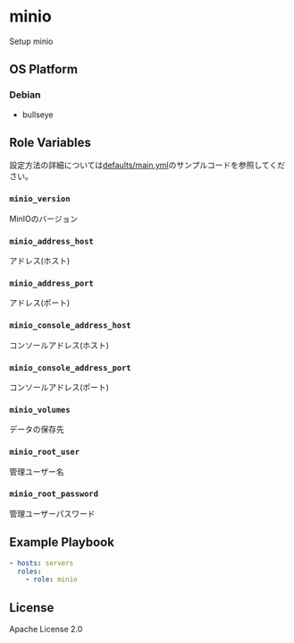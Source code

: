 minio
=================

Setup minio

OS Platform
-----------------

### Debian

- bullseye

Role Variables
--------------

設定方法の詳細については[defaults/main.yml](defaults/main.yml)のサンプルコードを参照してください。

### `minio_version`

MinIOのバージョン

### `minio_address_host`

アドレス(ホスト)

### `minio_address_port`

アドレス(ポート)

### `minio_console_address_host`

コンソールアドレス(ホスト)

### `minio_console_address_port`

コンソールアドレス(ポート)

### `minio_volumes`

データの保存先

### `minio_root_user`

管理ユーザー名

### `minio_root_password`

管理ユーザーパスワード

Example Playbook
--------------

```yaml
- hosts: servers
  roles:
    - role: minio
```

License
--------------

Apache License 2.0

